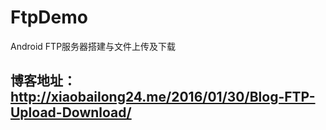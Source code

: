 # FtpDemo
Android FTP服务器搭建与文件上传及下载

## 博客地址：http://xiaobailong24.me/2016/01/30/Blog-FTP-Upload-Download/
